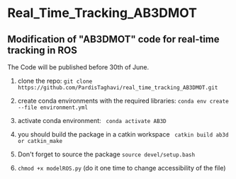 # Real_Time_Tracking_AB3DMOT
Modification of "AB3DMOT" code for real-time tracking in ROS
----------------------------------------------------------------------
The Code will be published before 30th of June.



1. clone the repo:
```git clone https://github.com/PardisTaghavi/real_time_tracking_AB3DMOT.git ```

2. create conda environments with the required libraries:
```conda env create --file environment.yml```
3. activate conda environment: ``` conda activate AB3D```
4. you should build the package in a catkin workspace ``` catkin build ab3d or catkin_make```
5. Don't forget to source the package ```source devel/setup.bash ```
6. ```chmod +x modelROS.py``` (do it one time to change accessibility of the file)

